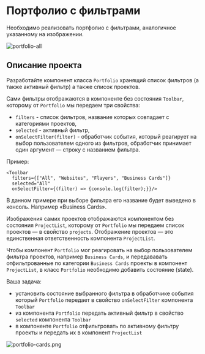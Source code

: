 # Портфолио с фильтрами

Необходимо реализовать портфолио с фильтрами, аналогичное указанному на изображении.

![portfolio-all](https://github.com/netology-code/ra16-homeworks/blob/master/events-state/filter/assets/portfolio-all.png)

## Описание проекта

Разработайте компонент класса `Portfolio` хранящий список фильтров (а также активный фильтр) а также список проектов.

Сами фильтры отображаются в компоненте без состояния `Toolbar`, которому от `Portfolio` мы передаем три свойства:

- `filters` - список фильтров, название которых совпадает с категориями проектов,
- `selected` - активный фильтр,
- `onSelectFilter(filter)` - обработчик события, который реагирует на выбор пользователем одного из фильтров, обработчик принимает один аргумент — строку с названием фильтра.

Пример:

```
<Toolbar
  filters={["All", "Websites", "Flayers", "Business Cards"]}
  selected="All"
  onSelectFilter={(filter) => {console.log(filter);}}/>
```

В данном примере при выборе фильтра его название будет выведено в консоль. Например «Business Cards».

Изображения самих проектов отображаются компонентом без состояния `ProjectList`, которому от `Portfolio` мы передаем список проектов — в свойство `projects`. Отображение проектов — это единственная ответственность компонента `ProjectList`.

Чтобы компонент `Portfolio` мог реагировать на выбор пользователем фильтра проектов, например `Business Cards`, и передававать отфильтрованные по категории `Business Cards` проекты в компонент `ProjectList`, в класс `Portfolio` необходимо добавить состояние (state).

Ваша задача:

- установить состояние выбранного фильтра в обработчике события который `Portfolio` передает в свойство `onSelectFilter` компонента `Toolbar`
- из компонента `Portfolio` передать активный фильтр в свойство `selected` компонента `Toolbar`
- в компоненте `Portfolio` отфильтровать по активному фильтру проекты и передать их в компонент `ProjectList`

![portfolio-cards.png](https://github.com/netology-code/ra16-homeworks/blob/master/events-state/filter/assets/portfolio-cards.png)
